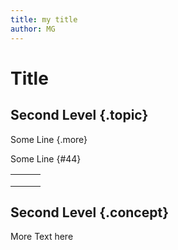 ```yaml
---
title: my title
author: MG
---
```


# Title

## Second Level {.topic}


Some Line {.more}

Some Line {#44}


|  |  |  |
|--|--|--|
|  |  |  |
|  |  |  |
|  |  |  |

## Second Level {.concept}

More Text here